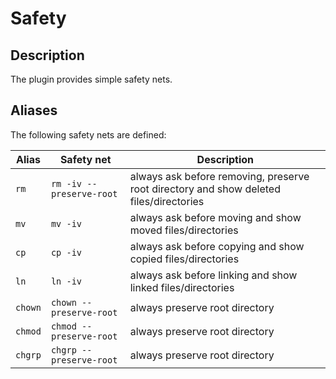 # Safety

## Description

The plugin provides simple safety nets.

## Aliases

The following safety nets are defined:

| Alias   | Safety net               | Description                                                                            |
| ------- | ------------------------ | -------------------------------------------------------------------------------------- |
| `rm`    | `rm -iv --preserve-root` | always ask before removing, preserve root directory and show deleted files/directories |
| `mv`    | `mv -iv`                 | always ask before moving and show moved files/directories                              |
| `cp`    | `cp -iv`                 | always ask before copying and show copied files/directories                            |
| `ln`    | `ln -iv`                 | always ask before linking and show linked files/directories                            |
| `chown` | `chown --preserve-root`  | always preserve root directory                                                         |
| `chmod` | `chmod --preserve-root`  | always preserve root directory                                                         |
| `chgrp` | `chgrp --preserve-root`  | always preserve root directory                                                         |

